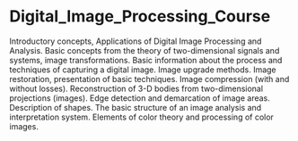 # Digital_Image_Processing_Course

Introductory concepts, Applications of Digital Image Processing and Analysis. Basic concepts from the theory of two-dimensional signals and systems, image transformations. Basic information about the process and techniques of capturing a digital image. Image upgrade methods. Image restoration, presentation of basic techniques. Image compression (with and without losses). Reconstruction of 3-D bodies from two-dimensional projections (images). Edge detection and demarcation of image areas. Description of shapes. The basic structure of an image analysis and interpretation system. Elements of color theory and processing of color images.
